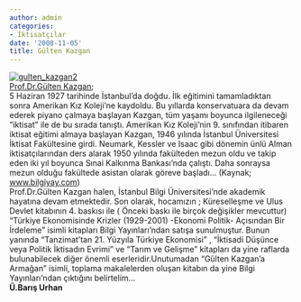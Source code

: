 ```yaml
---
author: admin
categories:
- İktisatçılar
date: '2008-11-05'
title: Gülten Kazgan
---
```


[![](http://46.137.161.244/wp-content/uploads/2008/11/gulten_kazgan2.jpg "gulten_kazgan2")](http://46.137.161.244/wp-content/uploads/2008/11/gulten_kazgan2.jpg)  
[Prof.Dr.Gülten Kazgan](http://kazgan.bilgi.edu.tr);  
5 Haziran 1927 tarihinde İstanbul’da doğdu. İlk eğitimini tamamladıktan sonra Amerikan Kız Koleji’ne kaydoldu. Bu yıllarda konservatuara da devam ederek piyano çalmaya başlayan Kazgan, tüm yaşamı boyunca ilgileneceği “iktisat” ile de bu sırada tanıştı. Amerikan Kız Koleji’nin 9. sınıfından itibaren iktisat eğitimi almaya başlayan Kazgan, 1946 yılında İstanbul Üniversitesi İktisat Fakültesine girdi. Neumark, Kessler ve Isaac gibi dönemin ünlü Alman iktisatçılarından ders alarak 1950 yılında fakülteden mezun oldu ve takip eden iki yıl boyunca Sınai Kalkınma Bankası’nda çalıştı. Daha sonraysa mezun olduğu fakültede asistan olarak göreve başladı… (Kaynak; www.bilgiyay.com)  
Prof.Dr.Gülten Kazgan halen, İstanbul Bilgi Üniversitesi’nde akademik hayatına devam etmektedir. Son olarak, hocamızın ; Küreselleşme ve Ulus Devlet kitabının 4. baskısı ile ( Önceki baskı ile birçok değişikler mevcuttur) “Türkiye Ekonomisinde Krizler (1929-2001) -Ekonomi Politik- Açısından Bir İrdeleme” isimli kitapları Bilgi Yayınları’ndan satışa sunulmuştur. Bunun yanında “Tanzimat’tan 21. Yüzyıla Türkiye Ekonomisi” , “İktisadi Düşünce veya Politik İktisadın Evrimi” ve “Tarım ve Gelişme” kitapları da yine raflarda bulunabilecek diğer önemli eserleridir.Unutumadan “Gülten Kazgan’a Armağan” isimli, toplama makalelerden oluşan kitabın da yine Bilgi Yayınları’ndan çıktığını belirtelim…  
 **Ü.Barış Urhan**
